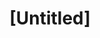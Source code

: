 ---
pid: CH958
title: "[Untitled]"
location_transcription: 
zipcode: 
outside_phl: 
neighborhood: 
age: 
age_range: 
instagram: 
image_file_name: CH_958.jpg
proposal_transcription: Woman Mona Lisa Puzzle
topic: Art,Women
topic_summary: 0, 0
type: Other No Form
keywords_other: mona lisa, puzzle
credit: 
image_labels: 
twitter: 
facebook: 
permalink: "/monuments/ch958/"
layout: item-page
---